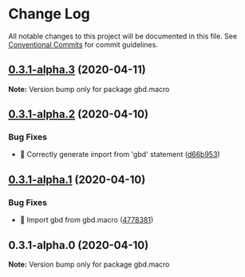# Change Log

All notable changes to this project will be documented in this file.
See [Conventional Commits](https://conventionalcommits.org) for commit guidelines.

## [0.3.1-alpha.3](https://github.com/anilanar/gbd/compare/v0.3.1-alpha.2...v0.3.1-alpha.3) (2020-04-11)

**Note:** Version bump only for package gbd.macro





## [0.3.1-alpha.2](https://github.com/anilanar/gbd/compare/v0.3.1-alpha.1...v0.3.1-alpha.2) (2020-04-10)


### Bug Fixes

* 🐛 Correctly generate import from 'gbd' statement ([d66b953](https://github.com/anilanar/gbd/commit/d66b95324f16db37c15e925a5de4c9cc8556c426))





## [0.3.1-alpha.1](https://github.com/anilanar/gbd/compare/v0.3.1-alpha.0...v0.3.1-alpha.1) (2020-04-10)


### Bug Fixes

* 🐛 Import gbd from gbd.macro ([4778381](https://github.com/anilanar/gbd/commit/4778381594e8b375be7db62e1220e56af2175b7e))





## 0.3.1-alpha.0 (2020-04-10)

**Note:** Version bump only for package gbd.macro
